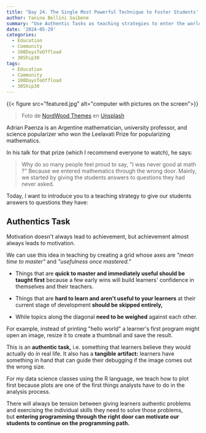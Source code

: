 ```yaml
---
title: "Day 24. The Single Most Powerful Technique to Foster Students' Motivation in Programming Classes"
author: Yanina Bellini Saibene
summary: "Use Authentic Tasks as teaching strategies to enter the world of computing."
date: '2024-05-29'
categories:
  - Education
  - Community
  - 100DaysToOffload
  - 30Ship30
tags:
  - Education
  - Community
  - 100DaysToOffload
  - 30Ship30
---
```


{{< figure src="featured.jpg" alt="computer with pictures on the screen">}}

> Foto de <a href="https://unsplash.com/es/@nordwood?utm_content=creditCopyText&utm_medium=referral&utm_source=unsplash">NordWood Themes</a> en <a href="https://unsplash.com/es/fotos/computadora-portatil-plateada-con-captura-de-pantalla-con-logotipo-surtido-ubIWo074QlU?utm_content=creditCopyText&utm_medium=referral&utm_source=unsplash">Unsplash</a>

Adrian Paenza is an Argentine mathematician, university professor, and science popularizer who won the Leelavati Prize for popularizing mathematics.

In his talk for that prize (which I recommend everyone to watch), he says:

> Why do so many people feel proud to say, "I was never good at math ?" Because we entered mathematics through the wrong door. Mainly, we started by giving the students answers to questions they had never asked.

Today, I want to introduce you to a teaching strategy to give our students answers to questions they have:

## Authentics Task

Motivation doesn't always lead to achievement, but achievement almost always leads to motivation.

We can use this idea in teaching by creating a grid whose axes are *"mean time to master"* and *"usefulness once mastered."*

-   Things that are **quick to master and immediately useful should be taught first** because a few early wins will build learners' confidence in themselves and their teachers.

-   Things that are **hard to learn and aren't useful to your learners** at their current stage of development **should be skipped entirely,**

-   While topics along the diagonal **need to be weighed** against each other. 

For example, instead of printing "hello world" a learner's first program might open an image, resize it to create a thumbnail and save the result.

This is an **authentic task,** i.e. something that learners believe they would actually do in real life. It also has a **tangible artifact:** learners have something in hand that can guide their debugging if the image comes out the wrong size.

For my data science classes using the R language, we teach how to plot first because plots are one of the first things analysts have to do in the analysis process.

There will always be tension between giving learners authentic problems and exercising the individual skills they need to solve those problems, but **entering programming through the right door can motivate our students to continue on the programming path.**
